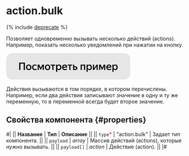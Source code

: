 # action.bulk

{% include [deprecate](../../_includes/deprecate.md) %}

Позволяет одновременно вызывать несколько действий (actions). Например, показать несколько уведомлений при нажатии на кнопку.

[![](../_images/buttons/view-example.svg)](https://clck.ru/QSxjp)

Действия вызываются в том порядке, в котором перечислены. Например, если два действия записывают значение в одну и ту же переменную, то в переменной всегда будет второе значение.

## Свойства компонента {#properties}

#|
|| **Название** | **Тип** | **Описание** ||
|| `type`<span style="color: red">\*</span> | "action.bulk" | Задает тип компонента. ||
|| `payload` | _array_ | Массив действий (actions), которые нужно вызывать. ||
|| `payload[]` | _action_ | Действие (action). ||
|#
